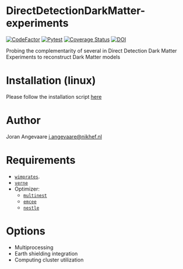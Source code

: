 # DirectDetectionDarkMatter-experiments
[![CodeFactor](https://www.codefactor.io/repository/github/joranangevaare/dddm/badge)](https://www.codefactor.io/repository/github/joranangevaare/dddm)
[![Pytest](https://github.com/joranangevaare/dddm/workflows/Pytest/badge.svg)](https://github.com/joranangevaare/dddm/actions?query=workflow%3APytest)
[![Coverage Status](https://coveralls.io/repos/github/JoranAngevaare/dddm/badge.svg?branch=master)](https://coveralls.io/github/JoranAngevaare/dddm?branch=master)
[![DOI](https://zenodo.org/badge/214990710.svg)](https://zenodo.org/badge/latestdoi/214990710)

Probing the complementarity of several in Direct Detection Dark Matter Experiments to reconstruct Dark Matter models

# Installation (linux)

Please follow the installation script [here](https://github.com/JoranAngevaare/dddm/blob/master/.github/scripts/install_on_linux.sh)

# Author
Joran Angevaare <j.angevaare@nikhef.nl>

# Requirements
 - [`wimprates`](https://github.com/joranangevaare/wimprates).
 - [`verne`](https://github.com/joranangevaare/verne)
 - Optimizer:
    - [`multinest`](https://github.com/JohannesBuchner/PyMultiNest)
    - [`emcee`](https://emcee.readthedocs.io/en/stable/)
    - [`nestle`](http://kylebarbary.com/nestle/)

# Options
 - Multiprocessing
 - Earth shielding integration
 - Computing cluster utilization


